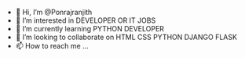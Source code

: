 - 👋 Hi, I’m @Ponrajranjith
- 👀 I’m interested in  DEVELOPER OR IT JOBS
- 🌱 I’m currently learning PYTHON DEVELOPER
- 💞️ I’m looking to collaborate on HTML CSS PYTHON DJANGO FLASK
- 📫 How to reach me ...

<!---
Ponrajranjith/Ponrajranjith is a ✨ special ✨ repository because its `README.md` (this file) appears on your GitHub profile.
You can click the Preview link to take a look at your changes.
--->
